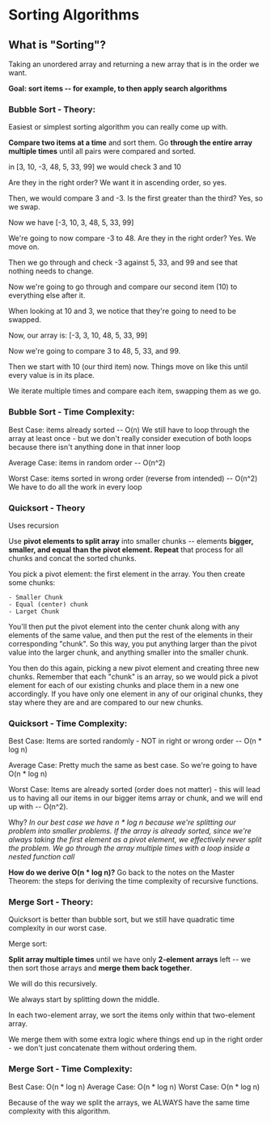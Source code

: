 # Sorting Algorithms

## What is "Sorting"?

Taking an unordered array and returning a new array that is in the order we want.

**Goal: sort items -- for example, to then apply search algorithms**

### Bubble Sort - Theory:

Easiest or simplest sorting algorithm you can really come up with.

**Compare two items at a time** and sort them. Go **through the entire array multiple times** until all pairs were compared and sorted.

in [3, 10, -3, 48, 5, 33, 99] we would check 3 and 10

Are they in the right order? We want it in ascending order, so yes.

Then, we would compare 3 and -3. Is the first greater than the third? Yes, so we swap.

Now we have [-3, 10, 3, 48, 5, 33, 99]

We're going to now compare -3 to 48. Are they in the right order? Yes. We move on.

Then we go through and check -3 against 5, 33, and 99 and see that nothing needs to change.

Now we're going to go through and compare our second item (10) to everything else after it.

When looking at 10 and 3, we notice that they're going to need to be swapped.

Now, our array is: [-3, 3, 10, 48, 5, 33, 99]

Now we're going to compare 3 to 48, 5, 33, and 99.

Then we start with 10 (our third item) now. Things move on like this until every value is in its place.

We iterate multiple times and compare each item, swapping them as we go.

### Bubble Sort - Time Complexity:

Best Case: items already sorted -- O(n)
    We still have to loop through the array at least once - but we don't really consider execution of both loops because there isn't anything done in that inner loop

Average Case: items in random order -- O(n^2)

Worst Case: items sorted in wrong order (reverse from intended) -- O(n^2)
    We have to do all the work in every loop


### Quicksort - Theory

Uses recursion

Use **pivot elements to split array** into smaller chunks -- elements **bigger, smaller, and equal than the pivot element.** **Repeat** that process for all chunks and concat the sorted chunks.

You pick a pivot element: the first element in the array. You then create some chunks:

    - Smaller Chunk
    - Equal (center) chunk
    - Larget Chunk

You'll then put the pivot element into the center chunk along with any elements of the same value, and then put the rest of the elements in their corresponding "chunk". So this way, you put anything larger than the pivot value into the larger chunk, and anything smaller into the smaller chunk.

You then do this again, picking a new pivot element and creating three new chunks. Remember that each "chunk" is an array, so we would pick a pivot element for each of our existing chunks and place them in a new one accordingly. If you have only one element in any of our original chunks, they stay where they are and are compared to our new chunks.


### Quicksort - Time Complexity:

Best Case: Items are sorted randomly - NOT in right or wrong order -- O(n * log n)

Average Case: Pretty much the same as best case. So we're going to have O(n * log n)

Worst Case: Items are already sorted (order does not matter) - this will lead us to having all our items in our bigger items array or chunk, and we will end up with -- O(n^2).

Why? *In our best case we have n * log n because we're splitting our problem into smaller problems. If the array is already sorted, since we're always taking the first element as a pivot element, we effectively never split the problem. We go through the array multiple times with a loop inside a nested function call*

**How do we derive O(n * log n)?** Go back to the notes on the Master Theorem: the steps for deriving the time complexity of recursive functions.

### Merge Sort - Theory:

Quicksort is better than bubble sort, but we still have quadratic time complexity in our worst case.

Merge sort:

**Split array multiple times** until we have only **2-element arrays** left -- we then sort those arrays and **merge them back together**.

We will do this recursively.

We always start by splitting down the middle.

In each two-element array, we sort the items only within that two-element array.

We merge them with some extra logic where things end up in the right order - we don't just concatenate them without ordering them.

### Merge Sort - Time Complexity:

Best Case: O(n * log n)
Average Case: O(n * log n)
Worst Case: O(n * log n)

Because of the way we split the arrays, we ALWAYS have the same time complexity with this algorithm. 
